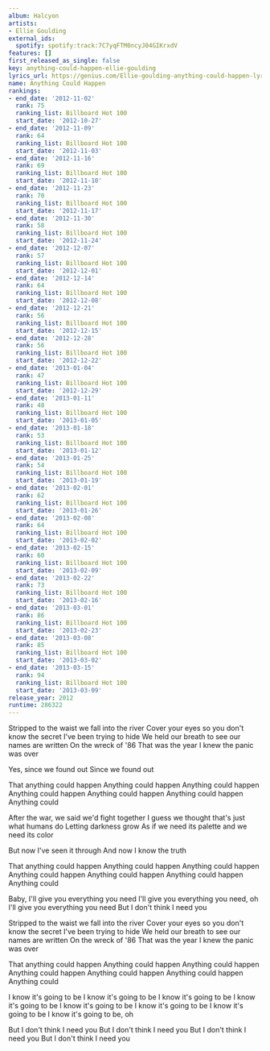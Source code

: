 ```yaml
---
album: Halcyon
artists:
- Ellie Goulding
external_ids:
  spotify: spotify:track:7C7yqFTM0ncyJ04GIKrxdV
features: []
first_released_as_single: false
key: anything-could-happen-ellie-goulding
lyrics_url: https://genius.com/Ellie-goulding-anything-could-happen-lyrics
name: Anything Could Happen
rankings:
- end_date: '2012-11-02'
  rank: 75
  ranking_list: Billboard Hot 100
  start_date: '2012-10-27'
- end_date: '2012-11-09'
  rank: 64
  ranking_list: Billboard Hot 100
  start_date: '2012-11-03'
- end_date: '2012-11-16'
  rank: 69
  ranking_list: Billboard Hot 100
  start_date: '2012-11-10'
- end_date: '2012-11-23'
  rank: 70
  ranking_list: Billboard Hot 100
  start_date: '2012-11-17'
- end_date: '2012-11-30'
  rank: 58
  ranking_list: Billboard Hot 100
  start_date: '2012-11-24'
- end_date: '2012-12-07'
  rank: 57
  ranking_list: Billboard Hot 100
  start_date: '2012-12-01'
- end_date: '2012-12-14'
  rank: 64
  ranking_list: Billboard Hot 100
  start_date: '2012-12-08'
- end_date: '2012-12-21'
  rank: 56
  ranking_list: Billboard Hot 100
  start_date: '2012-12-15'
- end_date: '2012-12-28'
  rank: 56
  ranking_list: Billboard Hot 100
  start_date: '2012-12-22'
- end_date: '2013-01-04'
  rank: 47
  ranking_list: Billboard Hot 100
  start_date: '2012-12-29'
- end_date: '2013-01-11'
  rank: 48
  ranking_list: Billboard Hot 100
  start_date: '2013-01-05'
- end_date: '2013-01-18'
  rank: 53
  ranking_list: Billboard Hot 100
  start_date: '2013-01-12'
- end_date: '2013-01-25'
  rank: 54
  ranking_list: Billboard Hot 100
  start_date: '2013-01-19'
- end_date: '2013-02-01'
  rank: 62
  ranking_list: Billboard Hot 100
  start_date: '2013-01-26'
- end_date: '2013-02-08'
  rank: 64
  ranking_list: Billboard Hot 100
  start_date: '2013-02-02'
- end_date: '2013-02-15'
  rank: 60
  ranking_list: Billboard Hot 100
  start_date: '2013-02-09'
- end_date: '2013-02-22'
  rank: 73
  ranking_list: Billboard Hot 100
  start_date: '2013-02-16'
- end_date: '2013-03-01'
  rank: 86
  ranking_list: Billboard Hot 100
  start_date: '2013-02-23'
- end_date: '2013-03-08'
  rank: 85
  ranking_list: Billboard Hot 100
  start_date: '2013-03-02'
- end_date: '2013-03-15'
  rank: 94
  ranking_list: Billboard Hot 100
  start_date: '2013-03-09'
release_year: 2012
runtime: 286322
---
```

Stripped to the waist we fall into the river
Cover your eyes so you don't know the secret
I've been trying to hide
We held our breath to see our names are written
On the wreck of '86
That was the year I knew the panic was over


Yes, since we found out
Since we found out


That anything could happen
Anything could happen
Anything could happen
Anything could happen
Anything could happen
Anything could happen
Anything could


After the war, we said we'd fight together
I guess we thought that's just what humans do
Letting darkness grow
As if we need its palette and we need its color


But now I've seen it through
And now I know the truth


That anything could happen
Anything could happen
Anything could happen
Anything could happen
Anything could happen
Anything could happen
Anything could


Baby, I'll give you everything you need
I'll give you everything you need, oh
I'll give you everything you need
But I don't think I need you


Stripped to the waist we fall into the river
Cover your eyes so you don't know the secret
I've been trying to hide
We held our breath to see our names are written
On the wreck of '86
That was the year I knew the panic was over


That anything could happen
Anything could happen
Anything could happen
Anything could happen
Anything could happen
Anything could happen
Anything could


I know it's going to be
I know it's going to be
I know it's going to be
I know it's going to be
I know it's going to be
I know it's going to be
I know it's going to be
I know it's going to be, oh


But I don't think I need you
But I don't think I need you
But I don't think I need you
But I don't think I need you
